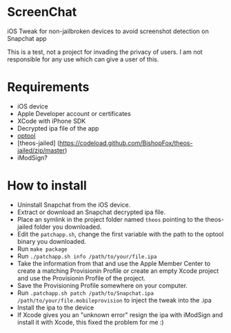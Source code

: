 # ScreenChat

iOS Tweak for non-jailbroken devices to avoid screenshot detection on Snapchat app

This is a test, not a project for invading the privacy of users. I am not responsible for any use which can give a user of this.

Requirements
============
* iOS device
* Apple Developer account or certificates
* XCode with iPhone SDK
* Decrypted ipa file of the app
* [optool](https://github-cloud.s3.amazonaws.com/releases/22631446/0b1ec9dc-30a6-11e4-9203-69b6df10bc50.zip?X-Amz-Algorithm=AWS4-HMAC-SHA256&X-Amz-Credential=AKIAISTNZFOVBIJMK3TQ%2F20160222%2Fus-east-1%2Fs3%2Faws4_request&X-Amz-Date=20160222T064146Z&X-Amz-Expires=300&X-Amz-Signature=6e3a9c66771d0dacaf8601cd42f9e84b31a20f2353a552f343978d2590212e30&X-Amz-SignedHeaders=host&actor_id=8087896&response-content-disposition=attachment%3B%20filename%3Doptool.zip&response-content-type=application%2Foctet-stream)
* [theos-jailed] (https://codeload.github.com/BishopFox/theos-jailed/zip/master)
* iModSign?

How to install
============
* Uninstall Snapchat from the iOS device.
* Extract or download an Snapchat decrypted ipa file.
* Place an symlink in the project folder named `theos` pointing to the theos-jailed folder you downloaded.
* Edit the `patchapp.sh`, change the first variable with the path to the optool binary you downloaded.
* Run `make package`
* Run `./patchapp.sh info /path/to/your/file.ipa`
* Take the information from that and use the Apple Member Center to create a matching Provisionin Profile or create an empty Xcode project and use the Provisionin Profile of the project.
* Save the Provisioning Profile somewhere on your computer.
* Run `.patchapp.sh patch /path/to/Snapchat.ipa /path/to/your/file.mobileprovision` to inject the tweak into the .ipa
* Install the ipa to the device
* If Xcode gives you an "unknown error" resign the ipa with iModSign and install it with Xcode, this fixed the problem for me :)
